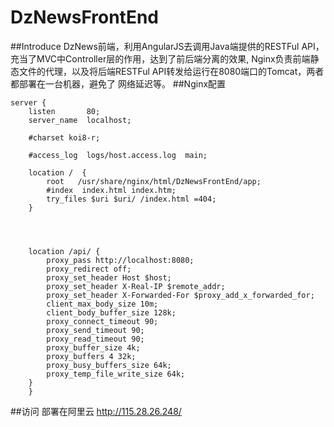 # DzNewsFrontEnd
##Introduce
DzNews前端，利用AngularJS去调用Java端提供的RESTFul API，充当了MVC中Controller层的作用，达到了前后端分离的效果,
Nginx负责前端静态文件的代理，以及将后端RESTFul API转发给运行在8080端口的Tomcat，两者都部署在一台机器，避免了
网络延迟等。
##Nginx配置
        
    server {
        listen       80;
        server_name  localhost;

        #charset koi8-r;

        #access_log  logs/host.access.log  main;

        location /  {
            root   /usr/share/nginx/html/DzNewsFrontEnd/app;
            #index  index.html index.htm;
            try_files $uri $uri/ /index.html =404;
        }

        


        location /api/ {
            proxy_pass http://localhost:8080;
            proxy_redirect off;
            proxy_set_header Host $host;
            proxy_set_header X-Real-IP $remote_addr;
            proxy_set_header X-Forwarded-For $proxy_add_x_forwarded_for;
            client_max_body_size 10m;
            client_body_buffer_size 128k;
            proxy_connect_timeout 90;
            proxy_send_timeout 90;
            proxy_read_timeout 90;
            proxy_buffer_size 4k;
            proxy_buffers 4 32k;
            proxy_busy_buffers_size 64k;
            proxy_temp_file_write_size 64k;
        }
        }

##访问
部署在阿里云
http://115.28.26.248/
